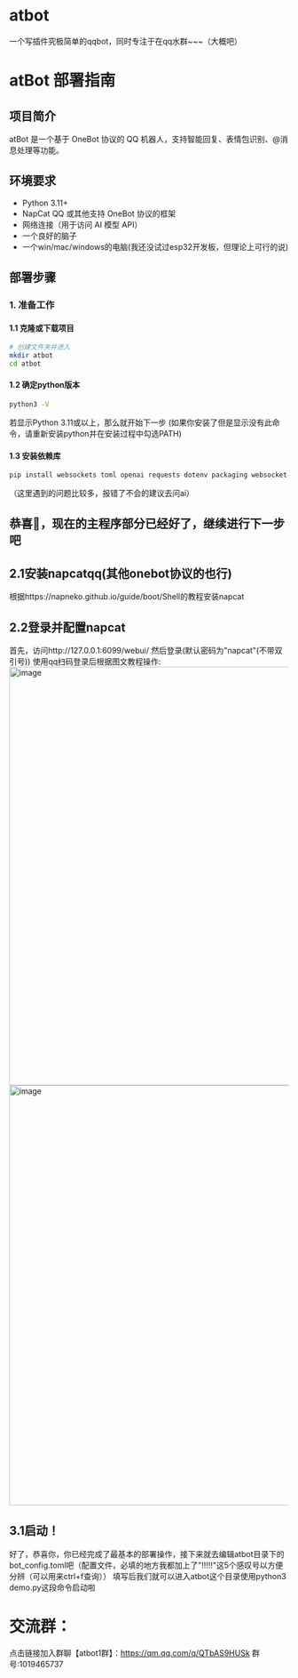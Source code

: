 # atbot
一个写插件究极简单的qqbot，同时专注于在qq水群~~~（大概吧）
# atBot 部署指南

## 项目简介

atBot 是一个基于 OneBot 协议的 QQ 机器人，支持智能回复、表情包识别、@消息处理等功能。

## 环境要求

- Python 3.11+
- NapCat QQ 或其他支持 OneBot 协议的框架
- 网络连接（用于访问 AI 模型 API）
- 一个良好的脑子
- 一个win/mac/windows的电脑(我还没试过esp32开发板，但理论上可行的说)
## 部署步骤

### 1. 准备工作

#### 1.1 克隆或下载项目
```bash
# 创建文件夹并进入
mkdir atbot
cd atbot
```
#### 1.2 确定python版本
```bash
python3 -V
```
若显示Python 3.11或以上，那么就开始下一步
(如果你安装了但是显示没有此命令，请重新安装python并在安装过程中勾选PATH)
#### 1.3 安装依赖库
```bash
pip install websockets toml openai requests dotenv packaging websocket-client
```
（这里遇到的问题比较多，报错了不会的建议去问ai）
## 恭喜🎉，现在的主程序部分已经好了，继续进行下一步吧
## 2.1安装napcatqq(其他onebot协议的也行)
根据https://napneko.github.io/guide/boot/Shell的教程安装napcat
## 2.2登录并配置napcat
首先，访问http://127.0.0.1:6099/webui/
然后登录(默认密码为"napcat"(不带双引号))
使用qq扫码登录后根据图文教程操作:
<img width="1169" height="753" alt="image" src="https://github.com/user-attachments/assets/0167e4ba-2f06-402b-a3eb-0f03a9a582c6" />
<img width="671" height="756" alt="image" src="https://github.com/user-attachments/assets/8342cde9-1964-4c60-8968-4325034fa11c" />
## 3.1启动！
好了，恭喜你，你已经完成了最基本的部署操作，接下来就去编辑atbot目录下的bot_config.toml吧（配置文件，必填的地方我都加上了"!!!!!"这5个感叹号以方便分辨（可以用来ctrl+f查询））
填写后我们就可以进入atbot这个目录使用python3 demo.py这段命令启动啦
# 交流群：
点击链接加入群聊【atbot1群】：https://qm.qq.com/q/QTbAS9HUSk
群号:1019465737
